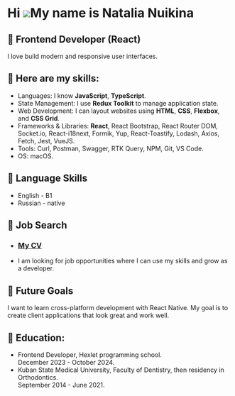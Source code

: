 Hi ![](https://user-images.githubusercontent.com/18350557/176309783-0785949b-9127-417c-8b55-ab5a4333674e.gif)My name is Natalia Nuikina
=======================================================================================================================================

🌱 Frontend Developer (React)
---------------------------------

I love build modern and responsive user interfaces.

## 🌱 Here are my skills:
* Languages: I know __JavaScript__, __TypeScript__.
* State Management: I use __Redux Toolkit__ to manage application state.
* Web Development: I can layout websites using __HTML__, __CSS__, __Flexbox__, and __CSS Grid__.
* Frameworks & Libraries: __React__, React Bootstrap, React Router DOM, Socket.io, React-i18next, Formik, Yup, React-Toastify, Lodash, Axios, Fetch, Jest, VueJS.
* Tools: Curl, Postman, Swagger, RTK Query, NPM, Git, VS Code.
* OS: macOS.

## 🌱 Language Skills
* English - B1
* Russian - native

## 🌱 Job Search
* ### [My CV]([https://krasnodar.hh.ru/resume/20bf5218ff0deb70550039ed1f51764e396168])
* I am looking for job opportunities where I can use my skills and grow as a developer.

## 🌱 Future Goals
I want to learn cross-platform development with React Native. My goal is to create client applications that look great and work well.

## 🌱 Education:
* Frontend Developer, Hexlet programming school.\
December 2023 - October 2024.
* Kuban State Medical University, Faculty of Dentistry, then residency in Orthodontics.\
September 2014 - June 2021.
